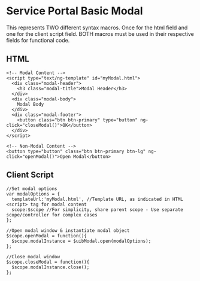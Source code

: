 # Service Portal Basic Modal
This represents TWO different syntax macros.  Once for the html field and one for the client script field.  BOTH macros must be used in their respective fields for functional code.

## HTML
```
<!-- Modal Content -->
<script type="text/ng-template" id="myModal.html">
  <div class="modal-header">
    <h3 class="modal-title">Modal Header</h3>
  </div>
  <div class="modal-body">
    Modal Body
  </div>
  <div class="modal-footer">
    <button class="btn btn-primary" type="button" ng-click="closeModal()">OK</button>
  </div>
</script>

<!-- Non-Modal Content -->
<button type="button" class="btn btn-primary btn-lg" ng-click="openModal()">Open Modal</button>
```


## Client Script
```
//Set modal options
var modalOptions = {
  templateUrl:'myModal.html', //Template URL, as indicated in HTML <script> tag for modal content
  scope:$scope //For simplicity, share parent scope - Use separate scope/controller for complex cases
};

//Open modal window & instantiate modal object
$scope.openModal = function(){
  $scope.modalInstance = $uibModal.open(modalOptions);
};

//Close modal window
$scope.closeModal = function(){
  $scope.modalInstance.close();
};
```
